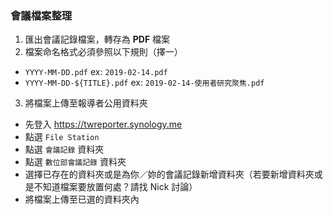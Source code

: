 ### 會議檔案整理
1. 匯出會議記錄檔案，轉存為 **PDF** 檔案
2. 檔案命名格式必須參照以下規則（擇一）
  - `YYYY-MM-DD.pdf` ex: `2019-02-14.pdf`
  - `YYYY-MM-DD-${TITLE}.pdf` ex: `2019-02-14-使用者研究聚焦.pdf`

3. 將檔案上傳至報導者公用資料夾
  * 先登入 https://twreporter.synology.me
  * 點選 `File Station` 
  * 點選 `會議記錄` 資料夾
  * 點選 `數位部會議記錄` 資料夾
  * 選擇已存在的資料夾或是為你／妳的會議記錄新增資料夾（若要新增資料夾或是不知道檔案要放置何處？請找 Nick 討論）
  * 將檔案上傳至已選的資料夾內
